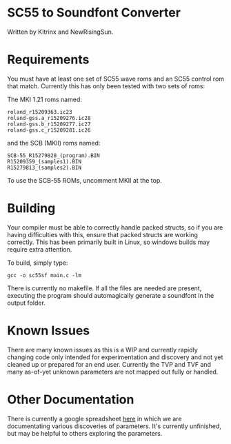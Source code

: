 # SC55 to Soundfont Converter
Written by Kitrinx and NewRisingSun.


# Requirements
You must have at least one set of SC55 wave roms and an SC55 control rom that match. Currently this has only been tested with two sets of roms:

The MKI 1.21 roms named:

```
roland_r15209363.ic23
roland-gss.a_r15209276.ic28
roland-gss.b_r15209277.ic27
roland-gss.c_r15209281.ic26
```

and the SCB (MKII) roms named:

```
SCB-55_R15279828_(program).BIN
R15209359_(samples1).BIN
R15279813_(samples2).BIN
```

To use the SCB-55 ROMs, uncomment MKII at the top.


# Building
Your compiler must be able to correctly handle packed structs, so if you are having difficulties with this, ensure that packed structs are working correctly. This has been primarily built in Linux, so windows builds may require extra attention.

To build, simply type:

`gcc -o sc55sf main.c -lm`

There is currently no makefile. If all the files are needed are present, executing the program should automagically generate a soundfont in the output folder.


# Known Issues
There are many known issues as this is a WIP and currently rapidly changing code only intended for experimentation and discovery and not yet cleaned up or prepared for an end user. Currently the TVP and TVF and many as-of-yet unknown parameters are not mapped out fully or handled.


# Other Documentation
There is currently a google spreadsheet [here](https://docs.google.com/spreadsheets/d/13LyKT-0czQfSz1jF42GhiQShXHAfGFzOqpFD5J0UZf0/edit?usp=sharing) in which we are documentating various discoveries of parameters. It's currently unfinished, but may be helpful to others exploring the parameters.

